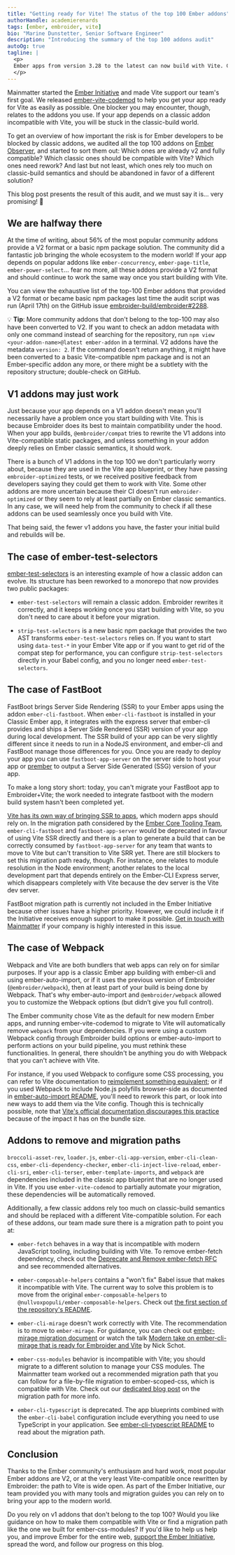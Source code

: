 ```yaml
---
title: "Getting ready for Vite! The status of the top 100 Ember addons"
authorHandle: academierenards
tags: [ember, embroider, vite]
bio: "Marine Dunstetter, Senior Software Engineer"
description: "Introducing the summary of the top 100 addons audit"
autoOg: true
tagline: |
  <p>
  Ember apps from version 3.28 to the latest can now build with Vite. Community addons must get ready for the change. How many of them are already V2? How many are still V1 but should be compatible with your Vite app? How many still require some work? And which ones rely too much on classic-build semantics and should be replaced with a different Vite-compatible solution? As part of the Mainmatter <a href="/ember-initiative/">Ember Initiative</a>, our team performed an audit of the most popular community addons to get a picture of where the community currently stands.
  </p>
---
```


Mainmatter started the [Ember Initiative](/ember-initiative/) and made Vite support our team's first goal. We released [ember-vite-codemod](https://github.com/mainmatter/ember-vite-codemod) to help you get your app ready for Vite as easily as possible. One blocker you may encounter, though, relates to the addons you use. If your app depends on a classic addon incompatible with Vite, you will be stuck in the classic-build world.

To get an overview of how important the risk is for Ember developers to be blocked by classic addons, we audited all the top 100 addons on [Ember Observer](https://emberobserver.com/), and started to sort them out: Which ones are already v2 and fully compatible? Which classic ones should be compatible with Vite? Which ones need rework? And last but not least, which ones rely too much on classic-build semantics and should be abandoned in favor of a different solution?

This blog post presents the result of this audit, and we must say it is... very promising! 🎉

## We are halfway there

At the time of writing, about 56% of the most popular community addons provide a V2 format or a basic npm package solution. The community did a fantastic job bringing the whole ecosystem to the modern world! If your app depends on popular addons like `ember-concurrency`, `ember-page-title`, `ember-power-select`... fear no more, all these addons provide a V2 format and should continue to work the same way once you start building with Vite.

You can view the exhaustive list of the top-100 Ember addons that provided a V2 format or became basic npm packages last time the audit script was run (April 17th) on the GitHub issue [embroider-build/embroider#2288](https://github.com/embroider-build/embroider/issues/2288#issuecomment-2713639700).

💡 **Tip**: More community addons that don't belong to the top-100 may also have been converted to V2. If you want to check an addon metadata with only one command instead of searching for the repository, run `npm view <your-addon-name>@latest ember-addon` in a terminal. V2 addons have the metadata `version: 2`. If the command doesn't return anything, it might have been converted to a basic Vite-compatible npm package and is not an Ember-specific addon any more, or there might be a subtlety with the repository structure; double-check on GitHub.

## V1 addons may just work

Just because your app depends on a V1 addon doesn't mean you'll necessarily have a problem once you start building with Vite. This is because Embroider does its best to maintain compatibility under the hood. When your app builds, `@embroider/compat` tries to rewrite the V1 addons into Vite-compatible static packages, and unless something in your addon deeply relies on Ember classic semantics, it should work.

There is a bunch of V1 addons in the top 100 we don't particularly worry about, because they are used in the Vite app blueprint, or they have passing `embroider-optimized` tests, or we received positive feedback from developers saying they could get them to work with Vite. Some other addons are more uncertain because their CI doesn't run `embroider-optimized` or they seem to rely at least partially on Ember classic semantics. In any case, we will need help from the community to check if all these addons can be used seamlessly once you build with Vite.

That being said, the fewer v1 addons you have, the faster your initial build and rebuilds will be.

## The case of ember-test-selectors

[ember-test-selectors](https://github.com/mainmatter/ember-test-selectors) is an interesting example of how a classic addon can evolve. Its structure has been reworked to a monorepo that now provides two public packages:

- `ember-test-selectors` will remain a classic addon. Embroider rewrites it correctly, and it keeps working once you start building with Vite, so you don't need to care about it before your migration.

- `strip-test-selectors` is a new basic npm package that provides the two AST transforms `ember-test-selectors` relies on. If you want to start using `data-test-*` in your Ember Vite app or if you want to get rid of the compat step for performance, you can configure `strip-test-selectors` directly in your Babel config, and you no longer need `ember-test-selectors`.

## The case of FastBoot

FastBoot brings Server Side Rendering (SSR) to your Ember apps using the addon `ember-cli-fastboot`. When `ember-cli-fastboot` is installed in your Classic Ember app, it integrates with the express server that ember-cli provides and ships a Server Side Rendered (SSR) version of your app during local development. The SSR build of your app can be very slightly different since it needs to run in a NodeJS environment, and ember-cli and FastBoot manage those differences for you. Once you are ready to deploy your app you can use `fastboot-app-server` on the server side to host your app or [prember](https://github.com/ef4/prember) to output a Server Side Generated (SSG) version of your app.

To make a long story short: today, you can't migrate your FastBoot app to Embroider+Vite; the work needed to integrate fastboot with the modern build system hasn't been completed yet.

[Vite has its own way of bringing SSR to apps](https://vite.dev/guide/ssr.html#server-side-rendering-ssr), which modern apps should rely on. In the migration path considered by the [Ember Core Tooling Team](https://emberjs.com/teams/#the-ember-tooling-core-team), `ember-cli-fastboot` and `fastboot-app-server` would be deprecated in favour of using Vite SSR directly and there is a plan to generate a build that can be correctly consumed by `fastboot-app-server` for any team that wants to move to Vite but can't transition to Vite SRR yet. There are still blockers to set this migration path ready, though. For instance, one relates to module resolution in the Node environment; another relates to the local development part that depends entirely on the Ember-CLI Express server, which disappears completely with Vite because the dev server is the Vite dev server.

FastBoot migration path is currently not included in the Ember Initiative because other issues have a higher priority. However, we could include it if the Initiative receives enough support to make it possible. [Get in touch with Mainmatter](/contact/) if your company is highly interested in this issue.

## The case of Webpack

Webpack and Vite are both bundlers that web apps can rely on for similar purposes. If your app is a classic Ember app building with ember-cli and using ember-auto-import, or if it uses the previous version of Embroider (`@embroider/webpack`), then at least part of your build is being done by Webpack. That's why ember-auto-import and `@embroider/webpack` allowed you to customize the Webpack options (but didn’t give you full control).

The Ember community chose Vite as the default for new modern Ember apps, and running ember-vite-codemod to migrate to Vite will automatically remove `webpack` from your dependencies. If you were using a custom Webpack config through Embroider build options or ember-auto-import to perform actions on your build pipeline, you must rethink these functionalities. In general, there shouldn't be anything you do with Webpack that you can't achieve with Vite.

For instance, if you used Webpack to configure some CSS processing, you can refer to Vite documentation to [reimplement something equivalent](https://vite.dev/config/shared-options.html#css-postcss); or if you used Webpack to include Node.js polyfills browser-side as documented in [ember-auto-import README](https://github.com/embroider-build/ember-auto-import/tree/main/packages/ember-auto-import#global-is-undefined-or-cant-find-module-path-or-cant-find-module-fs), you'll need to rework this part, or look into new ways to add them via the Vite config. Though this is technically possible, note that [Vite's official documentation discourages this practice](https://vite.dev/guide/troubleshooting#module-externalized-for-browser-compatibility) because of the impact it has on the bundle size.

## Addons to remove and migration paths

`broccoli-asset-rev`, `loader.js`, `ember-cli-app-version`, `ember-cli-clean-css`, `ember-cli-dependency-checker`, `ember-cli-inject-live-reload`, `ember-cli-sri`, `ember-cli-terser`, `ember-template-imports`, and `webpack` are dependencies included in the classic app blueprint that are no longer used in Vite. If you use `ember-vite-codemod` to partially automate your migration, these dependencies will be automatically removed.

Additionally, a few classic addons rely too much on classic-build semantics and should be replaced with a different Vite-compatible solution. For each of these addons, our team made sure there is a migration path to point you at:

- `ember-fetch` behaves in a way that is incompatible with modern JavaScript tooling, including building with Vite. To remove ember-fetch dependency, check out the [Deprecate and Remove ember-fetch RFC](https://rfcs.emberjs.com/id/1065-remove-ember-fetch) and see recommended alternatives.

- `ember-composable-helpers` contains a "won't fix" Babel issue that makes it incompatible with Vite. The current way to solve this problem is to move from the original `ember-composable-helpers` to `@nullvoxpopuli/ember-composable-helpers`. Check out [the first section of the repository's README](https://github.com/NullVoxPopuli/ember-composable-helpers).

- `ember-cli-mirage` doesn't work correctly with Vite. The recommendation is to move to `ember-mirage`. For guidance, you can check out [ember-mirage migration document](https://github.com/bgantzler/ember-mirage/blob/main/docs/migration.md) or watch the talk [Modern take on ember-cli-mirage that is ready for Embroider and Vite](https://www.youtube.com/watch?app=desktop&v=dW9p9cI7fSQ) by Nick Schot.

- `ember-css-modules` behavior is incompatible with Vite; you should migrate to a different solution to manage your CSS modules. The Mainmatter team worked out a recommended migration path that you can follow for a file-by-file migration to ember-scoped-css, which is compatible with Vite. Check out our [dedicated blog post](https://mainmatter.com/blog/2025/03/28/migrate-from-ember-css-modules/) on the migration path for more info.

- `ember-cli-typescript` is deprecated. The app blueprints combined with the `ember-cli-babel` configuration include everything you need to use TypeScript in your application. See [ember-cli-typescript README](https://github.com/typed-ember/ember-cli-typescript) to read about the migration path.

## Conclusion

Thanks to the Ember community's enthusiasm and hard work, most popular Ember addons are V2, or at the very least Vite-compatible once rewritten by Embroider: the path to Vite is wide open. As part of the Ember Initiative, our team provided you with many tools and migration guides you can rely on to bring your app to the modern world.

Do you rely on v1 addons that don't belong to the top 100? Would you like guidance on how to make them compatible with Vite or find a migration path like the one we built for ember-css-modules? If you'd like to help us help you, and improve Ember for the entire web, [support the Ember Initiative](/contact/), spread the word, and follow our progress on this blog.
